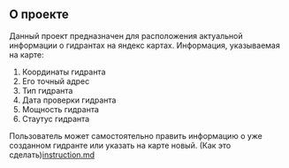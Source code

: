 ## О проекте
Данный проект предназначен для расположения актуальной информации о гидрантах на яндекс картах. 
Информация, указываемая на карте:
1) Координаты гидранта
2) Его точный адрес
3) Тип гидранта
4) Дата проверки гидранта
5) Мощность гидранта
6) Стаутус гидранта

Пользователь может самостоятельно править информацию о уже созданном гидранте или указать на карте новый. 
(Как это сделать)[instruction.md]

[instruction.md]: https://github.com/danil99152/danil99152.github.io/blob/master/instruction.md
